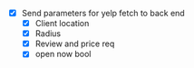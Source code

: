 - [x] Send parameters for yelp fetch to back end
    - [x] Client location
    - [x] Radius
    - [x] Review and price req
    - [x] open now bool